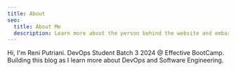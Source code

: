 ```yaml
---
title: About
seo:
  title: About Me
  description: Learn more about the person behind the website and embark on a journey of inspiration and shared experiences.
---
```


Hi, I'm Reni Putriani. DevOps Student Batch 3 2024 @ Effective BootCamp. Building this blog as I learn more about DevOps and
Software Engineering.
